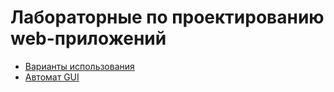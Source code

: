 # Лабораторные по проектированию web-приложений
+ [Варианты использования](use_case.png)
+ [Автомат GUI](gui.png)
